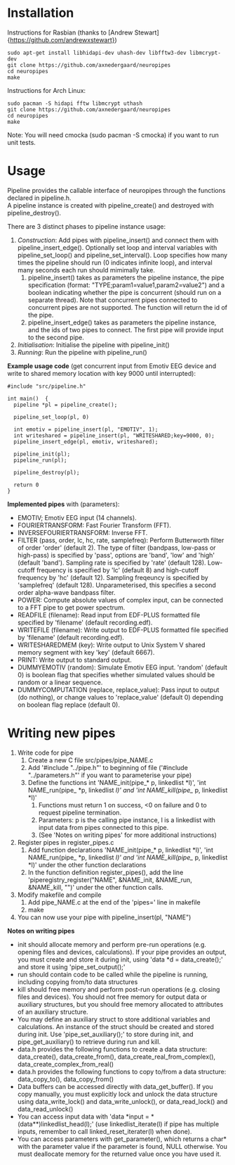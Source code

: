 # Installation

Instructions for Rasbian (thanks to [Andrew Stewart]{https://github.com/andrewxstewart})
```
sudo apt-get install libhidapi-dev uhash-dev libfftw3-dev libmcrypt-dev
git clone https://github.com/axnedergaard/neuropipes  
cd neuropipes  
make  
```

Instructions for Arch Linux:
```
sudo pacman -S hidapi fftw libmcrypt uthash 
git clone https://github.com/axnedergaard/neuropipes  
cd neuropipes  
make  
```
Note: You will need cmocka (sudo pacman -S cmocka) if you want to run unit tests.

# Usage
Pipeline provides the callable interface of neuropipes through the functions declared in pipeline.h.  
A pipeline instance is created with pipeline_create() and destroyed with pipeline_destroy().  

There are 3 distinct phases to pipeline instance usage:
 
1. *Construction*: Add pipes with pipeline_insert() and connect them with pipeline_insert_edge(). Optionally set loop and interval variables with pipeline_set_loop() and pipeline_set_interval(). Loop specifies how many times the pipeline should run (0 indicates infinite loop), and interval many seconds each run should mimimally take.  
    1. pipeline_insert() takes as parameters the pipeline instance, the pipe specification (format: "TYPE;param1=value1,param2=value2") and a boolean indicating whether the pipe is concurrent (should run on a separate thread). Note that concurrent pipes connected to concurrent pipes are not supported. The function will return the id of the pipe.  
    2. pipeline_insert_edge() takes as parameters the pipeline instance, and the ids of two pipes to connect. The first pipe will provide input to the second pipe.
2. *Initialisation*: Initialise the pipeline with pipeline_init()
3. *Running*: Run the pipeline with pipeline_run()


**Example usage code** (get concurrent input from Emotiv EEG device and write to shared memory location with key 9000 until interrupted):
```
#include "src/pipeline.h"

int main()  {
  pipeline *pl = pipeline_create();
  
  pipeline_set_loop(pl, 0)

  int emotiv = pipeline_insert(pl, "EMOTIV", 1);
  int writeshared = pipeline_insert(pl, "WRITESHARED;key=9000, 0);
  pipeline_insert_edge(pl, emotiv, writeshared);

  pipeline_init(pl);
  pipeline_run(pl);

  pipeline_destroy(pl);
 
  return 0
}
```

**Implemented pipes** with (parameters):

- EMOTIV; Emotiv EEG input (14 channels).  
- FOURIERTRANSFORM: Fast Fourier Transform (FFT).  
- INVERSEFOURIERTRANSFORM: Inverse FFT.  
- FILTER (pass, order, lc, hc, rate, samplefreq): Perform Butterworth filter of order 'order' (default 2). The type of filter (bandpass, low-pass or high-pass) is specified by 'pass', options are 'band', 'low' and 'high' (default 'band'). Sampling rate is specified by 'rate' (default 128). Low-cutoff frequency is specified by 'lc' (default 8) and high-cutoff frequency by 'hc' (default 12). Sampling freqeuncy is specified by 'samplefreq' (default 128). Unparameterised, this specifies a second order alpha-wave bandpass filter.
- POWER: Compute absolute values of complex input, can be connected to a FFT pipe to get power spectrum.  
- READFILE (filename): Read input from EDF-PLUS formatted file specified by 'filename' (default recording.edf).  
- WRITEFILE (filename): Write output to EDF-PLUS formatted file specified by 'filename' (default recording.edf).  
- WRITESHAREDMEM (key): Write output to Unix System V shared memory segment with key 'key' (default 6667).  
- PRINT: Write output to standard output.  
- DUMMYEMOTIV (random): Simulate Emotiv EEG input. 'random' (default 0) is boolean flag that specifies whether simulated values should be random or a linear sequence.  
- DUMMYCOMPUTATION (replace, replace_value): Pass input to output (do nothing), or change values to 'replace_value' (default 0) depending on boolean flag replace (default 0).  


# Writing new pipes
1. Write code for pipe
    1. Create a new C file src/pipes/pipe_NAME.c
    2. Add '#include "../pipe.h"' to beginning of file ('#include "../parameters.h"' if you want to parameterise your pipe)
    3. Define the functions int 'NAME_init(pipe_* p, linkedlist *l)', 'int NAME_run(pipe_ *p, linkedlist *l)' and 'int NAME_kill(pipe_* p, linkedlist *l)'
        1. Functions must return 1 on success, <0 on failure and 0 to request pipeline termination.
        2. Parameters: p is the calling pipe instance, l is a linkedlist with input data from pipes connected to this pipe.
        3. (See 'Notes on writing pipes' for more additional instructions)
2. Register pipes in register_pipes.c
    1. Add function declarations 'NAME_init(pipe_* p, linkedlist *l)', 'int NAME_run(pipe_ *p, linkedlist *l)' and 'int NAME_kill(pipe_* p, linkedlist *l)' under the other function declarations
    2. In the function definition register_pipes(), add the line 'piperegistry_register("NAME", &NAME_init, &NAME_run, &NAME_kill, "")' under the other function calls.
3. Modify makefile and compile
    1. Add pipe_NAME.c at the end of the 'pipes=' line in makefile
    2. make
4. You can now use your pipe with pipeline_insert(pl, "NAME")

**Notes on writing pipes**
 
- init should allocate memory and perform pre-run operations (e.g. opening files and devices, calculations). If your pipe provides an output, you must create and store it during init, using 'data *d = data_create();' and store it using 'pipe_set_output();'  
- run should contain code to be called while the pipeline is running, including copying from/to data structures  
- kill should free memory and perform post-run operations (e.g. closing files and devices). You should not free memory for output data or auxiliary structures, but you should free memory allocated to attributes of an auxiliary structure.  
- You may define an auxiliary struct to store additional variables and calculations. An instance of the struct should be created and stored during init. Use 'pipe_set_auxiliary();' to store during init, and pipe_get_auxiliary() to retrieve during run and kill.  
- data.h provides the following functions to create a data structure: data_create(), data_create_from(), data_create_real_from_complex(), data_create_complex_from_real()
- data.h provides the following functions to copy to/from a data structure: data_copy_to(), data_copy_from()  
- Data buffers can be accessed directly with data_get_buffer(). If you copy manually, you must explicitly lock and unlock the data structure using data_write_lock() and data_write_unlock(), or data_read_lock() and data_read_unlock()  
- You can access input data with 'data \*input = \*(data**)linkedlist_head(l);' (use linkedlist_iterate(l) if pipe has multiple inputs, remember to call linked_reset_iterater(l) when done).  
- You can access parameters with get_parameter(), which returns a char* with the parameter value if the parameter is found, NULL otherwise. You must deallocate memory for the returned value once you have used it.  
